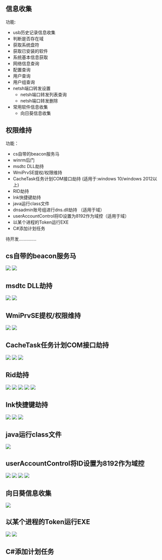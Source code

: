 ## 信息收集 ##
功能:
* usb历史记录信息收集
* 判断是否存在域
* 获取系统盘符
* 获取已安装的软件
* 系统基本信息获取
* 网络信息查询
* 配置查询
* 用户查询
* 用户组查询
* netsh端口转发设置
  * netsh端口转发列表查询
  * netsh端口转发删除
* 常用软件信息收集
  * 向日葵信息收集

## 权限维持 ##
功能：
* cs自带的beacon服务马  
*  winrm后门  
* msdtc DLL劫持  
* WmiPrvSE提权/权限维持
* CacheTask任务计划COM接口劫持 (适用于:windows 10/windows 2012以上)
* RID劫持
* lnk快捷键劫持
* java运行class文件
* dnsadmin账号组进行dns.dll劫持 （适用于域）
* userAccountControl将ID设置为8192作为域控（适用于域）
* 以某个进程的Token运行EXE
* C#添加计划任务

待开发..............


## cs自带的beacon服务马 ##
![](img/service/Servicebeacon.png)
![](img/service/system_beacon.png)

## msdtc DLL劫持 ##
![](img/msdtc/msdtc.png)
![](img/msdtc/msdtc2.png)

## WmiPrvSE提权/权限维持 ##
![](img/WmiPrvSE/7.png)
![](img/WmiPrvSE/2008.png)

## CacheTask任务计划COM接口劫持 ##
![](img/CacheTask/CacheTask.png)
![](img/CacheTask/CacheTask2.png)
![](img/CacheTask/CacheTask.gif)

## Rid劫持 ##
![](img/rid/1.png)
![](img/rid/0.png)
![](img/rid/2.png)
![](img/rid/4.png)
![](img/rid/6.png)

## lnk快捷键劫持 ##  
![](img/lnkhijack/1.png)
![](img/lnkhijack/2.png)
![](https://z3.ax1x.com/2021/10/19/5a4Ucn.gif)

## java运行class文件 ##
![](img/javarun/run.png)

## userAccountControl将ID设置为8192作为域控 ##
![](img/userAccountControl/1.png)
![](img/userAccountControl/2.png)
![](img/userAccountControl/3.png)
![](img/userAccountControl/4.png)

## 向日葵信息收集 ##
![](img/SunloginClient/SunloginClient.png)

## 以某个进程的Token运行EXE ##
![](img/tokenrun/1.png)
![](img/tokenrun/2.png)

## C#添加计划任务 ##
